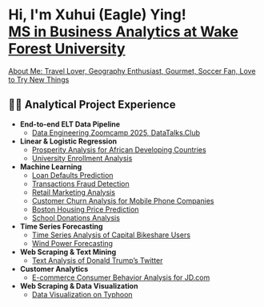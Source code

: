 <h1>Hi, I'm Xuhui (Eagle) Ying! <br/><a href="https://github.com/xuhui-eagle-ying"><a href="https://www.linkedin.com/in/xuhui-eagle-ying/">MS in Business Analytics at Wake Forest University</a></h1><a href="https://www.instagram.com/eagle_yxh/">About Me: Travel Lover, Geography Enthusiast, Gourmet, Soccer Fan, Love to Try New Things</a></h1>

<h2>👨‍💻 Analytical Project Experience</h2>

- <b> End-to-end ELT Data Pipeline </b>
  - [Data Engineering Zoomcamp 2025, DataTalks.Club](https://github.com/xuhui-eagle-ying/data_management_capstone_project.github.io)
- <b> Linear & Logistic Regression </b>
  - [Prosperity Analysis for African Developing Countries](https://github.com/xuhui-eagle-ying/prosperity_analysis_for_african_developing_countries.github.io)
  - [University Enrollment Analysis](https://github.com/xuhui-eagle-ying/university_enrollment_analysis.github.io)
- <b> Machine Learning </b>
  - [Loan Defaults Prediction](https://github.com/xuhui-eagle-ying/loan_defaults_prediction.github.io)
  - [Transactions Fraud Detection](https://github.com/xuhui-eagle-ying/transactions_fraud_detection.github.io)
  - [Retail Marketing Analysis](https://github.com/xuhui-eagle-ying/retail_marketing_analysis.github.io)
  - [Customer Churn Analysis for Mobile Phone Companies](https://github.com/xuhui-eagle-ying/customer_churn_analysis_for_mobile_phone_companies.github.io)
  - [Boston Housing Price Prediction](https://github.com/xuhui-eagle-ying/boston_housing_price_prediction.github.io)
  - [School Donations Analysis](https://github.com/xuhui-eagle-ying/school_donations_analysis.github.io)
- <b> Time Series Forecasting </b>
  - [Time Series Analysis of Capital Bikeshare Users](https://github.com/xuhui-eagle-ying/time_series_analysis_of_capital_bikeshare_users.github.io)
  - [Wind Power Forecasting](https://github.com/xuhui-eagle-ying/wind_power_forecasting.github.io)
- <b> Web Scraping & Text Mining </b>
  - [Text Analysis of Donald Trump’s Twitter](https://github.com/xuhui-eagle-ying/text_analysis_of_donald_trump-s_twitter.github.io)
- <b> Customer Analytics </b>
  - [E-commerce Consumer Behavior Analysis for JD.com](https://github.com/xuhui-eagle-ying/Consumer_Behavior_Analysis_for_JD.com.github.io)
- <b> Web Scraping & Data Visualization </b>
  - [Data Visualization on Typhoon](https://github.com/xuhui-eagle-ying/data_visualization_on_typhoon.github.io)
